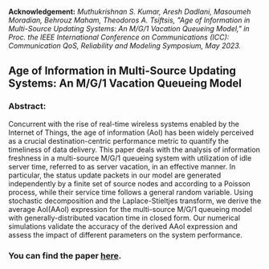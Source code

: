 **Acknowledgement:** 
*Muthukrishnan S. Kumar, Aresh Dadlani, Masoumeh Moradian, Behrouz Maham, Theodoros A. Tsiftsis, "Age of Information in Multi-Source Updating Systems: An M/G/1 Vacation Queueing Model," in Proc. the IEEE International Conference on Communications (ICC): Communication QoS, Reliability and Modeling Symposium, May 2023.*

## Age of Information in Multi-Source Updating Systems: An M/G/1 Vacation Queueing Model


### Abstract: 
Concurrent with the rise of real-time wireless systems enabled by the Internet of Things, the age of information (AoI) has
been widely perceived as a crucial destination-centric performance metric to quantify the timeliness of data delivery. This paper deals
with the analysis of information freshness in a multi-source M/G/1 queueing system with utilization of idle server time, referred to
as server vacation, in an effective manner. In particular, the status update packets in our model are generated independently by a finite
set of source nodes and according to a Poisson process, while their service time follows a general random variable. Using stochastic
decomposition and the Laplace-Stieltjes transform, we derive the average AoI(AAoI) expression for the multi-source M/G/1 queueing
model with generally-distributed vacation time in closed form. Our numerical simulations validate the accuracy of the derived AAoI
expression and assess the impact of different parameters on the system performance.


### **You can find the paper [here](https://www.researchgate.net/publication/367272398_Age_of_Information_in_Multi-Source_Updating_Systems_An_MG1_Vacation_Queueing_Model).**
